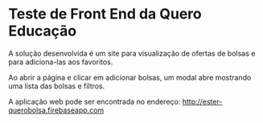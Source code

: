 # Teste de Front End da Quero Educação

A solução desenvolvida é um site para visualização de ofertas de bolsas e para adiciona-las aos favoritos.

Ao abrir a página e clicar em adicionar bolsas, um modal abre mostrando uma lista das bolsas e filtros.

A aplicação web pode ser encontrada no endereço: http://ester-querobolsa.firebaseapp.com
